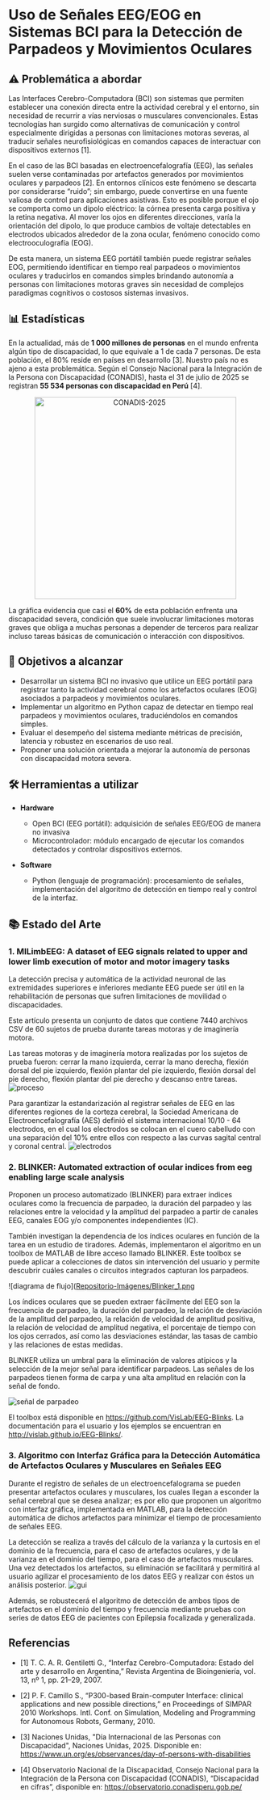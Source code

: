 # Uso de Señales EEG/EOG en Sistemas BCI para la Detección de Parpadeos y Movimientos Oculares 

## ⚠️ Problemática a abordar

Las Interfaces Cerebro-Computadora (BCI) son sistemas que permiten establecer una conexión directa entre la actividad cerebral y el entorno, sin necesidad de recurrir a vías nerviosas o musculares convencionales. Estas tecnologías han surgido como alternativas de comunicación y control especialmente dirigidas a personas con limitaciones motoras severas, al traducir señales neurofisiológicas en comandos capaces de interactuar con dispositivos externos [1]. 

En el caso de las BCI basadas en electroencefalografía (EEG), las señales suelen verse contaminadas por artefactos generados por movimientos oculares y parpadeos [2]. En entornos clínicos este fenómeno se descarta por considerarse “ruido”; sin embargo, puede convertirse en una fuente valiosa de control para aplicaciones asistivas. Esto es posible porque el ojo se comporta como un dipolo eléctrico: la córnea presenta carga positiva y la retina negativa. Al mover los ojos en diferentes direcciones, varía la orientación del dipolo, lo que produce cambios de voltaje detectables en electrodos ubicados alrededor de la zona ocular, fenómeno conocido como electrooculografía (EOG). 

De esta manera, un sistema EEG portátil también puede registrar señales EOG, permitiendo identificar en tiempo real parpadeos o movimientos oculares y traducirlos en comandos simples brindando autonomía a personas con limitaciones motoras graves sin necesidad de complejos paradigmas cognitivos o costosos sistemas invasivos.


## 📊 Estadísticas

En la actualidad, más de **1 000 millones de personas** en el mundo enfrenta algún tipo de discapacidad, lo que equivale a 1 de cada 7 personas. De esta población, el 80% reside en países en desarrollo [3]. Nuestro país no es ajeno a esta problemática. Según el Consejo Nacional para la Integración de la Persona con Discapacidad (CONADIS), hasta el 31 de julio de 2025 se registran **55 534 personas con discapacidad en Perú** [4].


<p align="center">
  <img src="../Repositorio-Imágenes/CONADIS_2025.png" alt="CONADIS-2025" width="400"> 
</p>

La gráfica evidencia que casi el **60%** de esta población enfrenta una discapacidad severa, condición que suele involucrar limitaciones motoras graves que obliga a muchas personas a depender de terceros para realizar incluso tareas básicas de comunicación o interacción con dispositivos.


## 🎯 Objetivos a alcanzar

- Desarrollar un sistema BCI no invasivo que utilice un EEG portátil para registrar tanto la actividad cerebral como los artefactos oculares (EOG) asociados a parpadeos y movimientos oculares.
- Implementar un algoritmo en Python capaz de detectar en tiempo real parpadeos y movimientos oculares, traduciéndolos en comandos simples.
- Evaluar el desempeño del sistema mediante métricas de precisión, latencia y robustez en escenarios de uso real.
- Proponer una solución orientada a mejorar la autonomía de personas con discapacidad motora severa.

## 🛠️ Herramientas a utilizar

- **Hardware**
  - Open BCI (EEG portátil): adquisición de señales EEG/EOG de manera no invasiva
  - Microcontrolador: módulo encargado de ejecutar los comandos detectados y controlar dispositivos externos.

- **Software**
  - Python (lenguaje de programación): procesamiento de señales, implementación del algoritmo de detección en tiempo real y control de la interfaz.

## 📚 Estado del Arte
### 1. MILimbEEG: A dataset of EEG signals related to upper and lower limb execution of motor and motor imagery tasks
La detección precisa y automática de la actividad neuronal de las extremidades superiores e inferiores mediante EEG puede ser útil en la rehabilitación de personas que sufren limitaciones de movilidad o discapacidades.

Este artículo presenta un conjunto de datos que contiene 7440 archivos CSV de 60 sujetos de prueba durante tareas motoras y de imaginería motora.

Las tareas motoras y de imaginería motora realizadas por los sujetos de prueba fueron: cerrar la mano izquierda, cerrar la mano derecha, flexión dorsal del pie izquierdo, flexión plantar del pie izquierdo, flexión dorsal del pie derecho, flexión plantar del pie derecho y descanso entre tareas.
![proceso](Repositorio-Imágenes/MILimb_2a.png)

Para garantizar la estandarización al registrar señales de EEG en las diferentes regiones de la corteza cerebral, la Sociedad Americana de Electroencefalografía (AES) definió el sistema internacional 10/10 - 64 electrodos, en el cual los electrodos se colocan en el cuero cabelludo con una separación del 10% entre ellos con respecto a las curvas sagital central y coronal central.
![electrodos](Repositorio-Imágenes/MILimb_1.png)

### 2. BLINKER: Automated extraction of ocular indices from eeg enabling large scale analysis
Proponen un proceso automatizado (BLINKER) para extraer índices oculares como la frecuencia de parpadeo, la duración del parpadeo y las relaciones entre la velocidad y la amplitud del parpadeo a partir de canales EEG, canales EOG
y/o componentes independientes (IC).

También investigan la dependencia de los índices oculares en función de la tarea en un estudio de tiradores. Además, implementaron el algoritmo en un toolbox de MATLAB de libre acceso llamado BLINKER. Este toolbox se puede aplicar a colecciones de datos sin intervención del usuario y permite descubrir cuáles canales o circuitos integrados capturan los parpadeos.

![diagrama de flujo]([Repositorio-Imágenes/Blinker_1.png](https://github.com/PamelaVilchez/GRUPO-08-ISB-2025-II/blob/f74cb180f76e8dc8c4c5b0404dbc71500a488587/Repositorio-Im%C3%A1genes/Blinker_1.png)

Los índices oculares que se pueden extraer fácilmente del EEG son la frecuencia de parpadeo, la duración del parpadeo, la relación de desviación de la amplitud del parpadeo, la relación de velocidad de amplitud positiva, la relación de velocidad de amplitud negativa, el porcentaje de tiempo con los ojos cerrados, así como las desviaciones estándar, las tasas de cambio y las relaciones de estas medidas.

BLINKER utiliza un umbral para la eliminación de valores atípicos y la selección de la mejor señal para identificar parpadeos. Las señales de los parpadeos tienen forma de carpa y una alta amplitud en relación con la señal de fondo.

![señal de parpadeo](Repositorio-Imágenes/Blinker_2.png)

El toolbox está disponible en https://github.com/VisLab/EEG-Blinks.
La documentación para el usuario y los ejemplos se encuentran en http://vislab.github.io/EEG-Blinks/.


### 3. Algoritmo con Interfaz Gráfica para la Detección Automática de Artefactos Oculares y Musculares en Señales EEG
Durante el registro de señales de un electroencefalograma se pueden presentar artefactos oculares y musculares, los cuales llegan a esconder la señal cerebral que se desea analizar; es por ello que proponen un algoritmo con interfaz gráfica, implementada en MATLAB, para la detección automática de dichos artefactos para minimizar el tiempo de procesamiento de señales EEG.

La detección se realiza a través del cálculo de la varianza y la curtosis en el dominio de la frecuencia, para el caso de artefactos oculares, y de la varianza en el dominio del tiempo, para el caso de artefactos musculares. Una vez detectados los artefactos, su eliminación se facilitará y permitirá al usuario agilizar el procesamiento de los datos EEG y realizar con éstos un análisis posterior. 
![gui](Repositorio-Imágenes/algortimo-GUI_1.png)

Además, se robustecerá el algoritmo de detección de ambos tipos de artefactos en el dominio del tiempo y frecuencia mediante pruebas con series de datos EEG de pacientes con Epilepsia focalizada y generalizada. 

## Referencias
- [1] T. C. A. R. Gentiletti G., “Interfaz Cerebro-Computadora: Estado del arte y desarrollo en Argentina,” Revista Argentina de Bioingeniería, vol. 13, nº 1, pp. 21–29, 2007.
- [2] P. F. Camillo S., “P300-based Brain-computer Interface: clinical applications and new possible directions,” en Proceedings of SIMPAR 2010 Workshops. Intl. Conf. on Simulation, Modeling and Programming for Autonomous Robots, Germany, 2010.
- [3] Naciones Unidas, "Día Internacional de las Personas con Discapacidad", Naciones Unidas, 2025. Disponible en: https://www.un.org/es/observances/day-of-persons-with-disabilities

- [4] Observatorio Nacional de la Discapacidad, Consejo Nacional para la Integración de la Persona con Discapacidad (CONADIS), “Discapacidad en cifras”, disponible en: https://observatorio.conadisperu.gob.pe/








